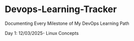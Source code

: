 # Devops-Learning-Tracker

Documenting Every Milestone of My DevOps Learning Path

Day 1: 12/03/2025- Linux Concepts



